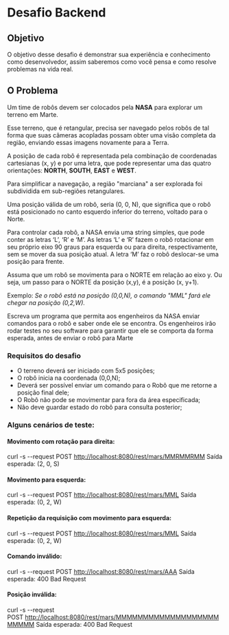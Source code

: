 # Desafio Backend

## Objetivo

O objetivo desse desafio é demonstrar sua experiência e conhecimento como desenvolvedor, assim saberemos como você pensa e como resolve problemas na vida real.  

## O Problema

Um time de robôs devem ser colocados pela **NASA** para explorar um terreno em Marte.

Esse terreno, que é retangular, precisa ser navegado pelos robôs de tal forma que suas câmeras acopladas possam obter uma visão completa da região, enviando essas imagens novamente para a Terra.

A posição de cada robô é representada pela combinação de coordenadas cartesianas (x, y) e por uma letra, que pode representar uma das quatro orientações: **NORTH**, **SOUTH**, **EAST** e **WEST**. 

Para simplificar a navegação, a região "marciana" a ser explorada foi subdividida em sub-regiões retangulares.

Uma posição válida de um robô, seria (0, 0, N), que significa que o robô está posicionado no canto esquerdo inferior do terreno, voltado para o Norte.

Para controlar cada robô, a NASA envia uma string simples, que pode conter as letras ‘L’, ‘R’ e ‘M’. As letras ‘L’ e ‘R’ fazem o robô rotacionar em seu próprio eixo 90 graus para esquerda ou para direita, respectivamente, sem se mover da sua posição atual. A letra ‘M’ faz o robô deslocar-se uma posição para frente.

Assuma que um robô se movimenta para o NORTE em relação ao eixo y. Ou seja, um passo para o NORTE da posição (x,y), é a posição (x, y+1). 

Exemplo: *Se o robô está na posição (0,0,N), o comando "MML" fará ele chegar na posição (0,2,W).* 

Escreva um programa que permita aos engenheiros da NASA enviar comandos para o robô e saber onde ele se encontra. Os engenheiros irão rodar testes no seu software para garantir que ele se comporta da forma esperada, antes de enviar o robô para Marte  

### Requisitos do desafio

* O terreno deverá ser iniciado com 5x5 posições;
* O robô inicia na coordenada (0,0,N);
* Deverá ser possível enviar um comando para o Robô que me retorne a posição final dele;
* O Robô não pode se movimentar para fora da área especificada;
* Não deve guardar estado do robô para consulta posterior;

### Alguns cenários de teste: 

#### Movimento com rotação para direita:

curl -s --request POST [http://localhost:8080/rest/mars/MMRMMRMM](http://localhost:8080/rest/mars/MMRMMRMM)
Saída esperada: (2, 0, S)

  
#### Movimento para esquerda:

curl -s --request POST [http://localhost:8080/rest/mars/MML](http://localhost:8080/rest/mars/MML)
Saída esperada: (0, 2, W)  

#### Repetição da requisição com movimento para esquerda:

curl -s --request POST [http://localhost:8080/rest/mars/MML](http://localhost:8080/rest/mars/MML)
Saída esperada: (0, 2, W)

#### Comando inválido:

curl -s --request POST [http://localhost:8080/rest/mars/AAA](http://localhost:8080/rest/mars/AAA)
Saída esperada: 400 Bad Request

#### Posição inválida:

curl -s --request POST [http://localhost:8080/rest/mars/MMMMMMMMMMMMMMMMMMMMMMMM](http://localhost:8080/rest/mars/MMMMMMMMMMMMMMMMMMMMMMMM)
Saída esperada: 400 Bad Request
